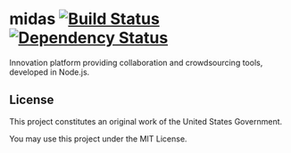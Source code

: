 midas [![Build Status](https://travis-ci.org/Innovation-Toolkit/midas.png?branch=master)](https://travis-ci.org/Innovation-Toolkit/midas) [![Dependency Status](https://gemnasium.com/Innovation-Toolkit/midas.png)](https://gemnasium.com/Innovation-Toolkit/midas)
=====

Innovation platform providing collaboration and crowdsourcing tools, developed in Node.js.

## License

This project constitutes an original work of the United States Government.

You may use this project under the MIT License.


